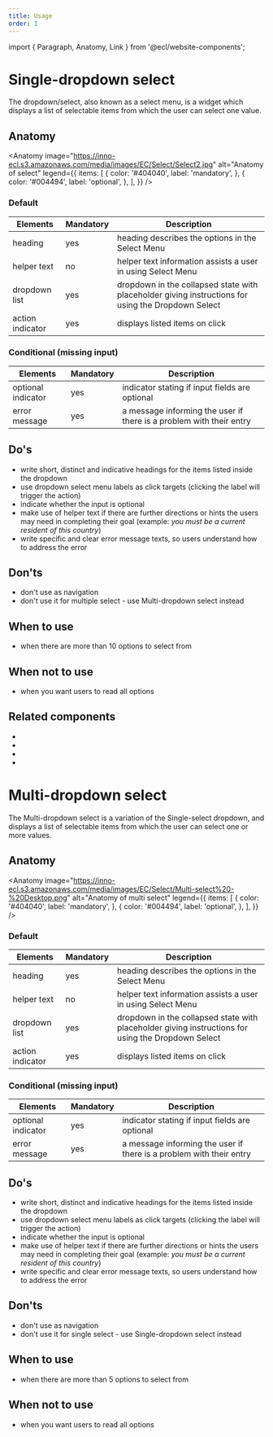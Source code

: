 ```yaml
---
title: Usage
order: 1
---
```


import { Paragraph, Anatomy, Link } from '@ecl/website-components';

# Single-dropdown select

<Paragraph size="lead">
  The dropdown/select, also known as a select menu, is a widget which displays a
  list of selectable items from which the user can select one value.
</Paragraph>

## Anatomy

<Anatomy
image="https://inno-ecl.s3.amazonaws.com/media/images/EC/Select/Select2.jpg"
alt="Anatomy of select"
legend={{
    items: [
      {
        color: '#404040',
        label: 'mandatory',
      },
      {
        color: '#004494',
        label: 'optional',
      },
    ],
  }}
/>

### Default

| Elements         | Mandatory | Description                                                                                        |
| ---------------- | --------- | -------------------------------------------------------------------------------------------------- |
| heading          | yes       | heading describes the options in the Select Menu                                                   |
| helper text      | no        | helper text information assists a user in using Select Menu                                        |
| dropdown list    | yes       | dropdown in the collapsed state with placeholder giving instructions for using the Dropdown Select |
| action indicator | yes       | displays listed items on click                                                                     |

### Conditional (missing input)

| Elements           | Mandatory | Description                                                         |
| ------------------ | --------- | ------------------------------------------------------------------- |
| optional indicator | yes       | indicator stating if input fields are optional                      |
| error message      | yes       | a message informing the user if there is a problem with their entry |

## Do's

- write short, distinct and indicative headings for the items listed inside the dropdown
- use dropdown select menu labels as click targets (clicking the label will trigger the action)
- indicate whether the input is optional
- make use of helper text if there are further directions or hints the users may need in completing their goal (example: _you must be a current resident of this country_)
- write specific and clear error message texts, so users understand how to address the error

## Don'ts

- don't use as navigation
- don't use it for multiple select - use Multi-dropdown select instead

## When to use

- when there are more than 10 options to select from

## When not to use

- when you want users to read all options

## Related components

- <Link to="/ec/components/forms/checkbox/usage/" label="Checkbox" standalone />
- <Link
    to="/ec/components/forms/radio/usage/"
    label="Radio button"
    standalone
  />
- <Link
    to="/ec/components/forms/text-area/usage/"
    label="Textarea"
    standalone
  />
- <Link
    to="/ec/components/forms/text-field/usage/"
    label="Text field"
    standalone
  />

# Multi-dropdown select

<Paragraph size="lead">
  The Multi-dropdown select is a variation of the Single-select dropdown, and
  displays a list of selectable items from which the user can select one or more
  values.
</Paragraph>

## Anatomy

<Anatomy
image="https://inno-ecl.s3.amazonaws.com/media/images/EC/Select/Multi-select%20-%20Desktop.png"
alt="Anatomy of multi select"
legend={{
    items: [
      {
        color: '#404040',
        label: 'mandatory',
      },
      {
        color: '#004494',
        label: 'optional',
      },
    ],
  }}
/>

### Default

| Elements         | Mandatory | Description                                                                                        |
| ---------------- | --------- | -------------------------------------------------------------------------------------------------- |
| heading          | yes       | heading describes the options in the Select Menu                                                   |
| helper text      | no        | helper text information assists a user in using Select Menu                                        |
| dropdown list    | yes       | dropdown in the collapsed state with placeholder giving instructions for using the Dropdown Select |
| action indicator | yes       | displays listed items on click                                                                     |

### Conditional (missing input)

| Elements           | Mandatory | Description                                                         |
| ------------------ | --------- | ------------------------------------------------------------------- |
| optional indicator | yes       | indicator stating if input fields are optional                      |
| error message      | yes       | a message informing the user if there is a problem with their entry |

## Do's

- write short, distinct and indicative headings for the items listed inside the dropdown
- use dropdown select menu labels as click targets (clicking the label will trigger the action)
- indicate whether the input is optional
- make use of helper text if there are further directions or hints the users may need in completing their goal (example: _you must be a current resident of this country_)
- write specific and clear error message texts, so users understand how to address the error

## Don'ts

- don't use as navigation
- don't use it for single select - use Single-dropdown select instead

## When to use

- when there are more than 5 options to select from

## When not to use

- when you want users to read all options
